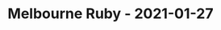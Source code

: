 ---
layout: post
title: Melbourne Ruby - 2021-01-27
datetime: 2021-01-27 18:00:00.000000000 -05:00
url: https://www.meetup.com/Ruby-On-Rails-Oceania-Melbourne/events/268079371/
---
